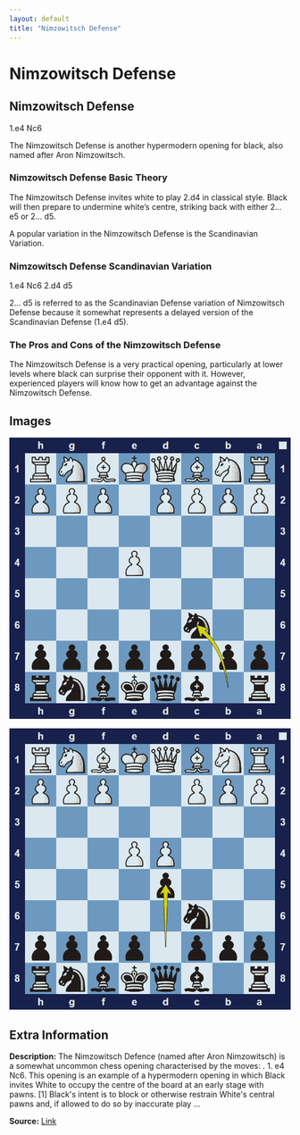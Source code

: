 ```yaml
---
layout: default
title: "Nimzowitsch Defense"
---
```



# Nimzowitsch Defense



## Nimzowitsch Defense

1.e4 Nc6

The Nimzowitsch Defense is another hypermodern opening for black, also named after Aron Nimzowitsch.

### Nimzowitsch Defense Basic Theory

The Nimzowitsch Defense invites white to play 2.d4 in classical style. Black will then prepare to undermine white’s centre, striking back with either 2… e5 or 2… d5.

A popular variation in the Nimzowitsch Defense is the Scandinavian Variation.

### Nimzowitsch Defense Scandinavian Variation

1.e4 Nc6 2.d4 d5

2… d5 is referred to as the Scandinavian Defense variation of Nimzowitsch Defense because it somewhat represents a delayed version of the Scandinavian Defense (1.e4 d5).

### The Pros and Cons of the Nimzowitsch Defense

The Nimzowitsch Defense is a very practical opening, particularly at lower levels where black can surprise their opponent with it. However, experienced players will know how to get an advantage against the Nimzowitsch Defense.



## Images

![nimzowitsch-defense](../images/nimzowitsch-defense-1.png)

![nimzowitsch-defense](../images/nimzowitsch-defense-2.png)



## Extra Information
**Description:** The Nimzowitsch Defence (named after Aron Nimzowitsch) is a somewhat uncommon chess opening characterised by the moves: . 1. e4 Nc6. This opening is an example of a hypermodern opening in which Black invites White to occupy the centre of the board at an early stage with pawns. [1] Black's intent is to block or otherwise restrain White's central pawns and, if allowed to do so by inaccurate play ...

**Source:** [Link](https://en.wikipedia.org/wiki/Nimzowitsch_Defence)
